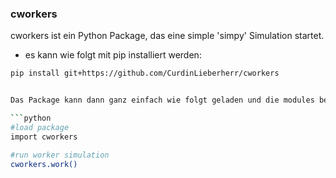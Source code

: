 ### cworkers


cworkers ist ein Python Package, das eine simple 'simpy' Simulation startet. 
- es kann wie folgt mit pip installiert werden:
```bash
pip install git+https://github.com/CurdinLieberherr/cworkers


Das Package kann dann ganz einfach wie folgt geladen und die modules benutzt werden:

```python
#load package
import cworkers

#run worker simulation
cworkers.work()
